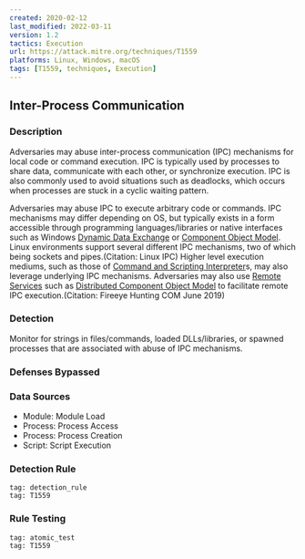 ```yaml
---
created: 2020-02-12
last_modified: 2022-03-11
version: 1.2
tactics: Execution
url: https://attack.mitre.org/techniques/T1559
platforms: Linux, Windows, macOS
tags: [T1559, techniques, Execution]
---
```


## Inter-Process Communication

### Description

Adversaries may abuse inter-process communication (IPC) mechanisms for local code or command execution. IPC is typically used by processes to share data, communicate with each other, or synchronize execution. IPC is also commonly used to avoid situations such as deadlocks, which occurs when processes are stuck in a cyclic waiting pattern. 

Adversaries may abuse IPC to execute arbitrary code or commands. IPC mechanisms may differ depending on OS, but typically exists in a form accessible through programming languages/libraries or native interfaces such as Windows [Dynamic Data Exchange](https://attack.mitre.org/techniques/T1559/002) or [Component Object Model](https://attack.mitre.org/techniques/T1559/001). Linux environments support several different IPC mechanisms, two of which being sockets and pipes.(Citation: Linux IPC) Higher level execution mediums, such as those of [Command and Scripting Interpreter](https://attack.mitre.org/techniques/T1059)s, may also leverage underlying IPC mechanisms. Adversaries may also use [Remote Services](https://attack.mitre.org/techniques/T1021) such as [Distributed Component Object Model](https://attack.mitre.org/techniques/T1021/003) to facilitate remote IPC execution.(Citation: Fireeye Hunting COM June 2019)

### Detection

Monitor for strings in files/commands, loaded DLLs/libraries, or spawned processes that are associated with abuse of IPC mechanisms.

### Defenses Bypassed



### Data Sources

  - Module: Module Load
  -  Process: Process Access
  -  Process: Process Creation
  -  Script: Script Execution
### Detection Rule

```query
tag: detection_rule
tag: T1559
```

### Rule Testing

```query
tag: atomic_test
tag: T1559
```
